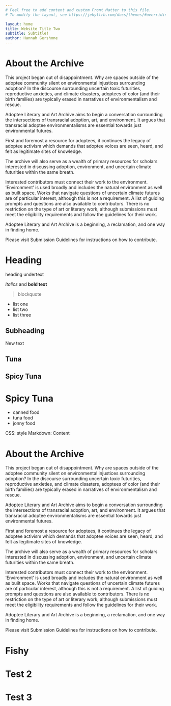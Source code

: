 ```yaml
---
# Feel free to add content and custom Front Matter to this file.
# To modify the layout, see https://jekyllrb.com/docs/themes/#overriding-theme-defaults

layout: home
title: Website Title Two
subtitle: Subtitle!
author: Hannah Gershone
---
```



# About the Archive

This project began out of disappointment. Why are spaces outside of the adoptee community silent on environmental injustices surrounding adoption? In the discourse surrounding uncertain toxic futurities, reproductive anxieties, and climate disasters, adoptees of color (and their birth families) are typically erased in narratives of environmentalism and rescue. 

Adoptee Literary and Art Archive aims to begin a conversation surrounding the intersections of transracial adoption, art, and environment. It argues that transracial adoptee environmentalisms are essential towards just environmental futures. 

First and foremost a resource for adoptees, it continues the legacy of adoptee activism which demands that adoptee voices are seen, heard, and felt as legitimate sites of knowledge. 

The archive will also serve as a wealth of primary resources for scholars interested in discussing adoption, environment, and uncertain climate futurities within the same breath.

Interested contributors must connect their work to the environment. ‘Environment’ is used broadly and includes the natural environment as well as built space. Works that navigate questions of uncertain climate futures are of particular interest, although this is not a requirement. A list of guiding prompts and questions are also available to contributors. There is no restriction on the type of art or literary work, although submissions must meet the eligibility requirements and follow the guidelines for their work. 

Adoptee Literary and Art Archive is a beginning, a reclamation, and one way in finding home. 

Please visit Submission Guidelines for instructions on how to contribute. 


# Heading

heading undertext



*italics* and **bold text**

> blockquote

- list one
- list two
- list three

## Subheading

New text


## Tuna

## Spicy Tuna

# Spicy Tuna 

-  canned food
-  tuna food
-  jonny food


CSS: style
Markdown: Content 

# About the Archive

This project began out of disappointment. Why are spaces outside of the adoptee community silent on environmental injustices surrounding adoption? In the discourse surrounding uncertain toxic futurities, reproductive anxieties, and climate disasters, adoptees of color (and their birth families) are typically erased in narratives of environmentalism and rescue. 

Adoptee Literary and Art Archive aims to begin a conversation surrounding the intersections of transracial adoption, art, and environment. It argues that transracial adoptee environmentalisms are essential towards just environmental futures. 

First and foremost a resource for adoptees, it continues the legacy of adoptee activism which demands that adoptee voices are seen, heard, and felt as legitimate sites of knowledge. 

The archive will also serve as a wealth of primary resources for scholars interested in discussing adoption, environment, and uncertain climate futurities within the same breath.

Interested contributors must connect their work to the environment. ‘Environment’ is used broadly and includes the natural environment as well as built space. Works that navigate questions of uncertain climate futures are of particular interest, although this is not a requirement. A list of guiding prompts and questions are also available to contributors. There is no restriction on the type of art or literary work, although submissions must meet the eligibility requirements and follow the guidelines for their work. 

Adoptee Literary and Art Archive is a beginning, a reclamation, and one way in finding home. 

Please visit Submission Guidelines for instructions on how to contribute. 

# Fishy

# Test 2
# Test 3